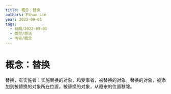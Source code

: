 ```yaml
---
title: 概念：替换
authors: Ethan Lin
year: 2022-09-01 
tags:
  - 日期/2022-09-01 
  - 类型/想法 
  - 内容/概念 
---
```



# 概念：替换





替换，有实施者：实施替换的对象，和受事者，被替换的对象。替换的对象，被添加到被替换的对象所在位置。被替换的对象，从原来的位置移除。